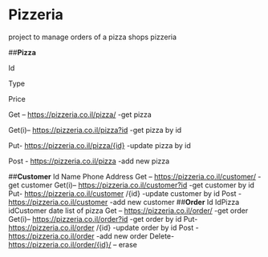 # Pizzeria
project to manage orders of a pizza shops 
pizzeria

##**Pizza**

Id

Type

Price

Get – https://pizzeria.co.il/pizza/ -get pizza

Get(i)– https://pizzeria.co.il/pizza?id -get pizza  by id

Put- https://pizzeria.co.il/pizza/{id} -update pizza by id

Post - https://pizzeria.co.il/pizza  -add new pizza

##**Customer**
Id
Name
Phone
Address
Get – https://pizzeria.co.il/customer/ -get customer
Get(i)– https://pizzeria.co.il/customer?id -get customer by id
Put- https://pizzeria.co.il/customer /{id} -update customer by id
Post - https://pizzeria.co.il/customer -add new customer
##**Order**
Id
IdPizza
idCustomer
date
list of pizza
Get – https://pizzeria.co.il/order/ -get order
Get(i)– https://pizzeria.co.il/order?id -get order by id
Put- https://pizzeria.co.il/order /{id} -update order by id
Post - https://pizzeria.co.il/order -add new order
Delete-https://pizzeria.co.il/order/{id}/ – erase 
